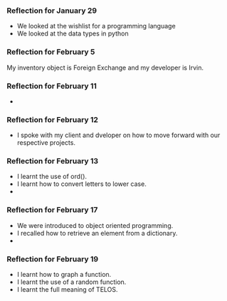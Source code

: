 ### Reflection for January 29
- We looked at the wishlist for a programming language
- We looked at the data types in python

### Reflection for February 5
My inventory object is Foreign Exchange and my developer is Irvin.

### Reflection for February 11
- 

### Reflection for February 12
- I spoke with my client and dveloper on how to move forward with our respective projects. 

### Reflection for February 13
- I learnt the use of ord().
- I learnt how to convert letters to lower case.
- 

### Reflection for February 17
- We were introduced to object oriented programming.
- I recalled how to retrieve an element from a dictionary.
-

### Reflection for February 19 
- I learnt how to graph a function.
- I learnt the use of a random function.
- I learnt the full meaning of TELOS.
